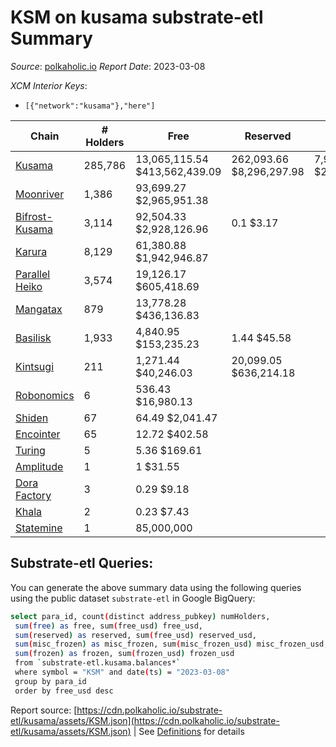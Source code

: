 # KSM on kusama substrate-etl Summary

_Source_: [polkaholic.io](https://polkaholic.io) *Report Date*: 2023-03-08


*XCM Interior Keys*:
* `[{"network":"kusama"},"here"]`


| Chain | # Holders | Free | Reserved | Misc Frozen | Frozen | Price | AssetID |
| ----- | --------- | ---- | -------- | ----------- | ------ | ----- | ------- |
| [Kusama](/kusama/0-kusama) | 285,786 | 13,065,115.54 $413,562,439.09 | 262,093.66 $8,296,297.98 | 7,951,532.48  $251,697,366.01 | 7,616,210.57 $241,083,104.76 | $31.65 | `{"Token":"KSM"}` |
| [Moonriver](/kusama/2023-moonriver) | 1,386 | 93,699.27 $2,965,951.38 |   |    |   | $31.65 | `{"Token":"42259045809535163221576417993425387648"}` |
| [Bifrost-Kusama](/kusama/2001-bifrost-ksm) | 3,114 | 92,504.33 $2,928,126.96 | 0.1 $3.17 |    |   | $31.65 | `{"Token":"KSM"}` |
| [Karura](/kusama/2000-karura) | 8,129 | 61,380.88 $1,942,946.87 |   |    |   | $31.65 | `{"Token":"KSM"}` |
| [Parallel Heiko](/kusama/2085-parallel-heiko) | 3,574 | 19,126.17 $605,418.69 |   |    |   | $31.65 | `{"Token":"100"}` |
| [Mangatax](/kusama/2110-mangatax) | 879 | 13,778.28 $436,136.83 |   |    |   | $31.65 | `{"Token":"4"}` |
| [Basilisk](/kusama/2090-basilisk) | 1,933 | 4,840.95 $153,235.23 | 1.44 $45.58 |    |   | $31.65 | `{"Token":"1"}` |
| [Kintsugi](/kusama/2092-kintsugi) | 211 | 1,271.44 $40,246.03 | 20,099.05 $636,214.18 |    |   | $31.65 | `{"Token":"KSM"}` |
| [Robonomics](/kusama/2048-robonomics) | 6 | 536.43 $16,980.13 |   |    |   | $31.65 | `{"Token":"4294967295"}` |
| [Shiden](/kusama/2007-shiden) | 67 | 64.49 $2,041.47 |   |    |   | $31.65 | `{"Token":"340282366920938463463374607431768211455"}` |
| [Encointer](/kusama/1001-encointer) | 65 | 12.72 $402.58 |   |    |   | $31.65 | `{"Token":"KSM"}` |
| [Turing](/kusama/2114-turing) | 5 | 5.36 $169.61 |   |    |   | $31.65 | `{"Token":"1"}` |
| [Amplitude](/kusama/2124-amplitude) | 1 | 1 $31.55 |   |    |   | $31.65 | `{"XCM":"KSM"}` |
| [Dora Factory](/kusama/2115-dorafactory) | 3 | 0.29 $9.18 |   |    |   | $31.65 | `{"Token":"KSM"}` |
| [Khala](/kusama/2004-khala) | 2 | 0.23 $7.43 |   |    |   | $31.65 | `{"Token":"0"}` |
| [Statemine](/kusama/1000-statemine) | 1 | 85,000,000  |   |    |   |  | `{"Token":"1234"}` |

## Substrate-etl Queries:
You can generate the above summary data using the following queries using the public dataset `substrate-etl` in Google BigQuery:
```bash
select para_id, count(distinct address_pubkey) numHolders, 
 sum(free) as free, sum(free_usd) free_usd,
 sum(reserved) as reserved, sum(free_usd) reserved_usd,
 sum(misc_frozen) as misc_frozen, sum(misc_frozen_usd) misc_frozen_usd,
 sum(frozen) as frozen, sum(frozen_usd) frozen_usd
 from `substrate-etl.kusama.balances*` 
 where symbol = "KSM" and date(ts) = "2023-03-08"
 group by para_id
 order by free_usd desc
```


Report source: [https://cdn.polkaholic.io/substrate-etl/kusama/assets/KSM.json](https://cdn.polkaholic.io/substrate-etl/kusama/assets/KSM.json) | See [Definitions](/DEFINITIONS.md) for details

